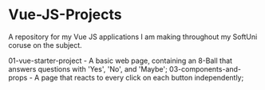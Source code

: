 # Vue-JS-Projects

A repository for my Vue JS applications I am making throughout my SoftUni coruse on the subject.

01-vue-starter-project - A basic web page, containing an 8-Ball that answers questions with 'Yes', 'No', and 'Maybe';
03-components-and-props - A page that reacts to every click on each button independently;
